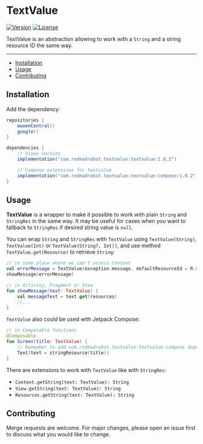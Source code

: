 # TextValue <GitHub path="RedMadRobot/textvalue/tree/main/"/>
[![Version](https://img.shields.io/maven-central/v/com.redmadrobot.textvalue/textvalue?style=flat-square)][mavenCentral]
[![License](https://img.shields.io/github/license/RedMadRobot/textvalue?style=flat-square)][license]

TextValue is an abstraction allowing to work with a `String` and a string resource ID the same way.

---
<!-- START doctoc generated TOC please keep comment here to allow auto update -->
<!-- DON'T EDIT THIS SECTION, INSTEAD RE-RUN doctoc TO UPDATE -->

- [Installation](#installation)
- [Usage](#usage)
- [Contributing](#contributing)

<!-- END doctoc generated TOC please keep comment here to allow auto update -->

## Installation

Add the dependency:
```groovy
repositories {
    mavenCentral()
    google()
}

dependencies {
    // Views version
    implementation("com.redmadrobot.textvalue:textvalue:1.0.2")

    // Compose extensions for textvalue
    implementation("com.redmadrobot.textvalue:textvalue-compose:1.0.2")
}
```

## Usage

**TextValue** is a wrapper to make it possible to work with plain `String` and `StringRes` in the same way.
It may be useful for cases when you want to fallback to `StringRes` if desired string value is `null`.

You can wrap `String` and `StringRes` with `TextValue` using `TextValue(String)`, `TextValue(Int)` or `TextValue(String?, Int))`, and use method `TextValue.get(Resource)` to retrieve `String`:

```kotlin
// in some place where we can't access Context
val errorMessage = TextValue(exception.message, defaultResourceId = R.string.unknown_error)
showMessage(errorMessage)

// in Activity, Fragment or View
fun showMessage(text: TextValue) {
    val messageText = text.get(resources)
    //...
}
```

`TextValue` also could be used with Jetpack Compose:

```kotlin
// in Composable functions
@Composable
fun Screen(title: TextValue) {
    // Remember to add com.redmadrobot.textvalue:textvalue-compose dependency
    Text(text = stringResource(title))
}
```

There are extensions to work with `TextValue` like with `StringRes`:

- `Context.getString(text: TextValue): String`
- `View.getString(text: TextValue): String`
- `Resources.getString(text: TextValue): String`

## Contributing

Merge requests are welcome.
For major changes, please open an issue first to discuss what you would like to change.

[mavenCentral]: https://search.maven.org/artifact/com.redmadrobot.textvalue/textvalue
[license]: LICENSE
